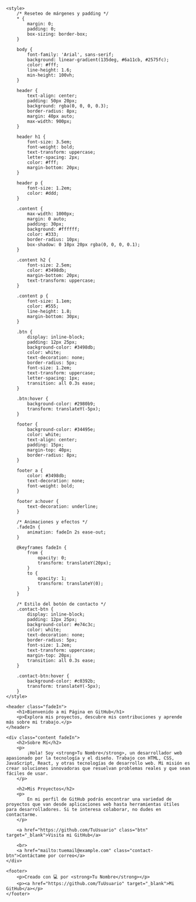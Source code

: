 <!DOCTYPE html>
<html lang="es">
<head>
    <meta charset="UTF-8">
    <meta name="viewport" content="width=device-width, initial-scale=1.0">
    <meta name="author" content="Tu Nombre">
    <title>Mi Página en GitHub</title>

    <style>
        /* Reseteo de márgenes y padding */
        * {
            margin: 0;
            padding: 0;
            box-sizing: border-box;
        }

        body {
            font-family: 'Arial', sans-serif;
            background: linear-gradient(135deg, #6a11cb, #2575fc);
            color: #fff;
            line-height: 1.6;
            min-height: 100vh;
        }

        header {
            text-align: center;
            padding: 50px 20px;
            background: rgba(0, 0, 0, 0.3);
            border-radius: 8px;
            margin: 40px auto;
            max-width: 900px;
        }

        header h1 {
            font-size: 3.5em;
            font-weight: bold;
            text-transform: uppercase;
            letter-spacing: 2px;
            color: #fff;
            margin-bottom: 20px;
        }

        header p {
            font-size: 1.2em;
            color: #ddd;
        }

        .content {
            max-width: 1000px;
            margin: 0 auto;
            padding: 30px;
            background: #ffffff;
            color: #333;
            border-radius: 10px;
            box-shadow: 0 10px 20px rgba(0, 0, 0, 0.1);
        }

        .content h2 {
            font-size: 2.5em;
            color: #3498db;
            margin-bottom: 20px;
            text-transform: uppercase;
        }

        .content p {
            font-size: 1.1em;
            color: #555;
            line-height: 1.8;
            margin-bottom: 30px;
        }

        .btn {
            display: inline-block;
            padding: 12px 25px;
            background-color: #3498db;
            color: white;
            text-decoration: none;
            border-radius: 5px;
            font-size: 1.2em;
            text-transform: uppercase;
            letter-spacing: 1px;
            transition: all 0.3s ease;
        }

        .btn:hover {
            background-color: #2980b9;
            transform: translateY(-5px);
        }

        footer {
            background-color: #34495e;
            color: white;
            text-align: center;
            padding: 15px;
            margin-top: 40px;
            border-radius: 8px;
        }

        footer a {
            color: #3498db;
            text-decoration: none;
            font-weight: bold;
        }

        footer a:hover {
            text-decoration: underline;
        }

        /* Animaciones y efectos */
        .fadeIn {
            animation: fadeIn 2s ease-out;
        }

        @keyframes fadeIn {
            from {
                opacity: 0;
                transform: translateY(20px);
            }
            to {
                opacity: 1;
                transform: translateY(0);
            }
        }

        /* Estilo del botón de contacto */
        .contact-btn {
            display: inline-block;
            padding: 12px 25px;
            background-color: #e74c3c;
            color: white;
            text-decoration: none;
            border-radius: 5px;
            font-size: 1.2em;
            text-transform: uppercase;
            margin-top: 20px;
            transition: all 0.3s ease;
        }

        .contact-btn:hover {
            background-color: #c0392b;
            transform: translateY(-5px);
        }
    </style>
</head>
<body>

    <header class="fadeIn">
        <h1>Bienvenido a mi Página en GitHub</h1>
        <p>Explora mis proyectos, descubre mis contribuciones y aprende más sobre mi trabajo.</p>
    </header>

    <div class="content fadeIn">
        <h2>Sobre Mí</h2>
        <p>
            ¡Hola! Soy <strong>Tu Nombre</strong>, un desarrollador web apasionado por la tecnología y el diseño. Trabajo con HTML, CSS, JavaScript, React, y otras tecnologías de desarrollo web. Mi misión es crear soluciones innovadoras que resuelvan problemas reales y que sean fáciles de usar.
        </p>

        <h2>Mis Proyectos</h2>
        <p>
            En mi perfil de GitHub podrás encontrar una variedad de proyectos que van desde aplicaciones web hasta herramientas útiles para desarrolladores. Si te interesa colaborar, no dudes en contactarme.
        </p>

        <a href="https://github.com/TuUsuario" class="btn" target="_blank">Visita mi GitHub</a>

        <br>
        <a href="mailto:tuemail@example.com" class="contact-btn">Contáctame por correo</a>
    </div>

    <footer>
        <p>Creado con 💻 por <strong>Tu Nombre</strong></p>
        <p><a href="https://github.com/TuUsuario" target="_blank">Mi GitHub</a></p>
    </footer>

</body>
</html>
